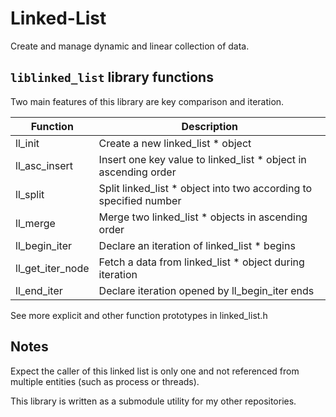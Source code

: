 # Linked-List

Create and manage dynamic and linear collection of data.

## `liblinked_list` library functions

Two main features of this library are key comparison and iteration.

| Function | Description |
| ---- | ---- |
| ll_init | Create a new linked_list * object |
| ll_asc_insert | Insert one key value to linked_list * object in ascending order |
| ll_split | Split linked_list * object into two according to specified number |
| ll_merge | Merge two linked_list * objects in ascending order |
| ll_begin_iter | Declare an iteration of linked_list * begins |
| ll_get_iter_node | Fetch a data from linked_list * object during iteration |
| ll_end_iter | Declare iteration opened by ll_begin_iter ends |

See more explicit and other function prototypes in linked_list.h

## Notes

Expect the caller of this linked list is only one and not referenced from multiple entities (such as process or threads).

This library is written as a submodule utility for my other repositories.
